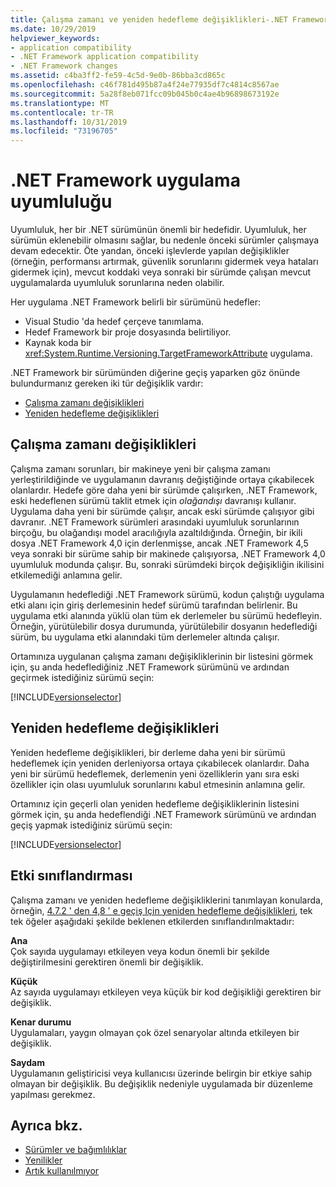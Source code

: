 ```yaml
---
title: Çalışma zamanı ve yeniden hedefleme değişiklikleri-.NET Framework
ms.date: 10/29/2019
helpviewer_keywords:
- application compatibility
- .NET Framework application compatibility
- .NET Framework changes
ms.assetid: c4ba3ff2-fe59-4c5d-9e0b-86bba3cd865c
ms.openlocfilehash: c46f781d495b87a4f24e77935df7c4814c8567ae
ms.sourcegitcommit: 5a28f8eb071fcc09b045b0c4ae4b96898673192e
ms.translationtype: MT
ms.contentlocale: tr-TR
ms.lasthandoff: 10/31/2019
ms.locfileid: "73196705"
---
```

# <a name="application-compatibility-in-the-net-framework"></a>.NET Framework uygulama uyumluluğu

Uyumluluk, her bir .NET sürümünün önemli bir hedefidir. Uyumluluk, her sürümün eklenebilir olmasını sağlar, bu nedenle önceki sürümler çalışmaya devam edecektir. Öte yandan, önceki işlevlerde yapılan değişiklikler (örneğin, performansı artırmak, güvenlik sorunlarını gidermek veya hataları gidermek için), mevcut koddaki veya sonraki bir sürümde çalışan mevcut uygulamalarda uyumluluk sorunlarına neden olabilir.

Her uygulama .NET Framework belirli bir sürümünü hedefler:

- Visual Studio 'da hedef çerçeve tanımlama.
- Hedef Framework bir proje dosyasında belirtiliyor.
- Kaynak koda bir <xref:System.Runtime.Versioning.TargetFrameworkAttribute> uygulama.

.NET Framework bir sürümünden diğerine geçiş yaparken göz önünde bulundurmanız gereken iki tür değişiklik vardır:

- [Çalışma zamanı değişiklikleri](#runtime-changes)
- [Yeniden hedefleme değişiklikleri](#retargeting-changes)

## <a name="runtime-changes"></a>Çalışma zamanı değişiklikleri

Çalışma zamanı sorunları, bir makineye yeni bir çalışma zamanı yerleştirildiğinde ve uygulamanın davranış değiştiğinde ortaya çıkabilecek olanlardır. Hedefe göre daha yeni bir sürümde çalışırken, .NET Framework, eski hedeflenen sürümü taklit etmek için *olağandışı* davranışı kullanır. Uygulama daha yeni bir sürümde çalışır, ancak eski sürümde çalışıyor gibi davranır. .NET Framework sürümleri arasındaki uyumluluk sorunlarının birçoğu, bu olağandışı model aracılığıyla azaltıldığında. Örneğin, bir ikili dosya .NET Framework 4,0 için derlenmişse, ancak .NET Framework 4,5 veya sonraki bir sürüme sahip bir makinede çalışıyorsa, .NET Framework 4,0 uyumluluk modunda çalışır. Bu, sonraki sürümdeki birçok değişikliğin ikilisini etkilemediği anlamına gelir.

Uygulamanın hedeflediği .NET Framework sürümü, kodun çalıştığı uygulama etki alanı için giriş derlemesinin hedef sürümü tarafından belirlenir. Bu uygulama etki alanında yüklü olan tüm ek derlemeler bu sürümü hedefleyin. Örneğin, yürütülebilir dosya durumunda, yürütülebilir dosyanın hedeflediği sürüm, bu uygulama etki alanındaki tüm derlemeler altında çalışır.

Ortamınıza uygulanan çalışma zamanı değişikliklerinin bir listesini görmek için, şu anda hedeflediğiniz .NET Framework sürümünü ve ardından geçirmek istediğiniz sürümü seçin:

[!INCLUDE[versionselector](../../../includes/migration-guide/runtime/versionselector.md)]

## <a name="retargeting-changes"></a>Yeniden hedefleme değişiklikleri

Yeniden hedefleme değişiklikleri, bir derleme daha yeni bir sürümü hedeflemek için yeniden derleniyorsa ortaya çıkabilecek olanlardır. Daha yeni bir sürümü hedeflemek, derlemenin yeni özelliklerin yanı sıra eski özellikler için olası uyumluluk sorunlarını kabul etmesinin anlamına gelir.

Ortamınız için geçerli olan yeniden hedefleme değişikliklerinin listesini görmek için, şu anda hedeflendiği .NET Framework sürümünü ve ardından geçiş yapmak istediğiniz sürümü seçin:

[!INCLUDE[versionselector](../../../includes/migration-guide/retargeting/versionselector.md)]

## <a name="impact-classification"></a>Etki sınıflandırması

Çalışma zamanı ve yeniden hedefleme değişikliklerini tanımlayan konularda, örneğin, [4.7.2 ' den 4,8 ' e geçiş Için yeniden hedefleme değişiklikleri](retargeting/4.7.2-4.8.md), tek tek öğeler aşağıdaki şekilde beklenen etkilerden sınıflandırılmaktadır:

**Ana**\
Çok sayıda uygulamayı etkileyen veya kodun önemli bir şekilde değiştirilmesini gerektiren önemli bir değişiklik.

**Küçük**\
Az sayıda uygulamayı etkileyen veya küçük bir kod değişikliği gerektiren bir değişiklik.

**Kenar durumu**\
Uygulamaları, yaygın olmayan çok özel senaryolar altında etkileyen bir değişiklik.

**Saydam**\
Uygulamanın geliştiricisi veya kullanıcısı üzerinde belirgin bir etkiye sahip olmayan bir değişiklik. Bu değişiklik nedeniyle uygulamada bir düzenleme yapılması gerekmez.

## <a name="see-also"></a>Ayrıca bkz.

- [Sürümler ve bağımlılıklar](versions-and-dependencies.md)
- [Yenilikler](../whats-new/index.md)
- [Artık kullanılmıyor](../whats-new/whats-obsolete.md)
